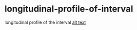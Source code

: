 # longitudinal-profile-of-interval
longitudinal profile of the interval
[alt text](https://github.com/vlad-anisov/longitudinal-profile-of-interval/blob/main/result.png?raw=true)
